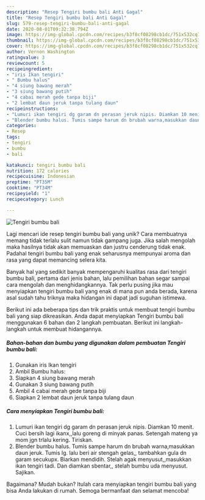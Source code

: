 ```yaml
---
description: "Resep Tengiri bumbu bali Anti Gagal"
title: "Resep Tengiri bumbu bali Anti Gagal"
slug: 579-resep-tengiri-bumbu-bali-anti-gagal
date: 2020-08-01T09:32:38.794Z
image: https://img-global.cpcdn.com/recipes/b3f8cf08298cb1dc/751x532cq70/tengiri-bumbu-bali-foto-resep-utama.jpg
thumbnail: https://img-global.cpcdn.com/recipes/b3f8cf08298cb1dc/751x532cq70/tengiri-bumbu-bali-foto-resep-utama.jpg
cover: https://img-global.cpcdn.com/recipes/b3f8cf08298cb1dc/751x532cq70/tengiri-bumbu-bali-foto-resep-utama.jpg
author: Vernon Washington
ratingvalue: 3
reviewcount: 5
recipeingredient:
- "iris Ikan tengiri"
- " Bumbu halus"
- "4 siung bawang merah"
- "3 siung bawang putih"
- "4 cabai merah gede tanpa biji"
- "2 lembat daun jeruk tanpa tulang daun"
recipeinstructions:
- "Lumuri ikan tengiri dg garam dn perasan jeruk nipis. Diamkan 10 menit. Cuci bersih lagi ikanx,,lalu goreng di minyak panas. Setengah mateng ya mom jgn trlalu kering. Tiriskan."
- "Blender bumbu halus. Tumis sampe harum dn brubah warna,masukkan daun jeruk. Tumis lg. lalu beri air stengah gelas,, tambahkan gula dn garam secukupx. Biarkan mendidih. Stelah agak menyusut,,masukkan ikan tengiri tadi. Dan diamkan sbentar,, stelah bumbu uda menyusut. Sajikan."
categories:
- Resep
tags:
- tengiri
- bumbu
- bali

katakunci: tengiri bumbu bali 
nutrition: 172 calories
recipecuisine: Indonesian
preptime: "PT35M"
cooktime: "PT34M"
recipeyield: "1"
recipecategory: Lunch

---
```



![Tengiri bumbu bali](https://img-global.cpcdn.com/recipes/b3f8cf08298cb1dc/751x532cq70/tengiri-bumbu-bali-foto-resep-utama.jpg)

Lagi mencari ide resep tengiri bumbu bali yang unik? Cara membuatnya memang tidak terlalu sulit namun tidak gampang juga. Jika salah mengolah maka hasilnya tidak akan memuaskan dan justru cenderung tidak enak. Padahal tengiri bumbu bali yang enak seharusnya mempunyai aroma dan rasa yang dapat memancing selera kita.



Banyak hal yang sedikit banyak mempengaruhi kualitas rasa dari tengiri bumbu bali, pertama dari jenis bahan, lalu pemilihan bahan segar sampai cara mengolah dan menghidangkannya. Tak perlu pusing jika mau menyiapkan tengiri bumbu bali yang enak di mana pun anda berada, karena asal sudah tahu triknya maka hidangan ini dapat jadi suguhan istimewa.


Berikut ini ada beberapa tips dan trik praktis untuk membuat tengiri bumbu bali yang siap dikreasikan. Anda dapat menyiapkan Tengiri bumbu bali menggunakan 6 bahan dan 2 langkah pembuatan. Berikut ini langkah-langkah untuk membuat hidangannya.

<!--inarticleads1-->

##### Bahan-bahan dan bumbu yang digunakan dalam pembuatan Tengiri bumbu bali:

1. Gunakan iris Ikan tengiri
1. Ambil  Bumbu halus:
1. Siapkan 4 siung bawang merah
1. Gunakan 3 siung bawang putih
1. Ambil 4 cabai merah gede tanpa biji
1. Siapkan 2 lembat daun jeruk tanpa tulang daun




<!--inarticleads2-->

##### Cara menyiapkan Tengiri bumbu bali:

1. Lumuri ikan tengiri dg garam dn perasan jeruk nipis. Diamkan 10 menit. Cuci bersih lagi ikanx,,lalu goreng di minyak panas. Setengah mateng ya mom jgn trlalu kering. Tiriskan.
1. Blender bumbu halus. Tumis sampe harum dn brubah warna,masukkan daun jeruk. Tumis lg. lalu beri air stengah gelas,, tambahkan gula dn garam secukupx. Biarkan mendidih. Stelah agak menyusut,,masukkan ikan tengiri tadi. Dan diamkan sbentar,, stelah bumbu uda menyusut. Sajikan.




Bagaimana? Mudah bukan? Itulah cara menyiapkan tengiri bumbu bali yang bisa Anda lakukan di rumah. Semoga bermanfaat dan selamat mencoba!
